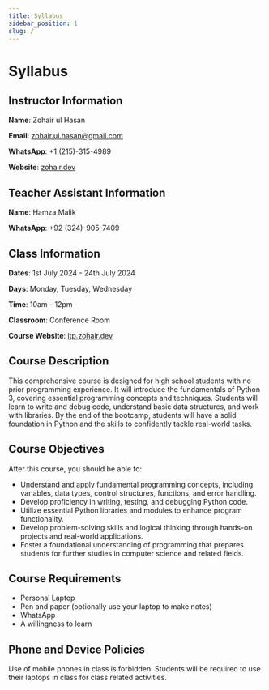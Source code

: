 ```yaml
---
title: Syllabus
sidebar_position: 1
slug: /
---
```


# Syllabus

## Instructor Information

**Name**: Zohair ul Hasan

**Email**: zohair.ul.hasan@gmail.com

**WhatsApp**: +1 (215)-315-4989

**Website**: [zohair.dev](https://zohair.dev/)

## Teacher Assistant Information

**Name**: Hamza Malik

**WhatsApp**: +92 (324)-905-7409

## Class Information

**Dates**: 1st July 2024 - 24th July 2024

**Days**: Monday, Tuesday, Wednesday

**Time**: 10am - 12pm

**Classroom**: Conference Room

**Course Website**: [itp.zohair.dev](https://itp.zohair.dev/)

## Course Description

This comprehensive course is designed for high school students with no prior programming experience. It will introduce the fundamentals of Python 3, covering essential programming concepts and techniques. Students will learn to write and debug code, understand basic data structures, and work with libraries. By the end of the bootcamp, students will have a solid foundation in Python and the skills to confidently tackle real-world tasks.

## Course Objectives

After this course, you should be able to:

- Understand and apply fundamental programming concepts, including variables, data types, control structures, functions, and error handling.
- Develop proficiency in writing, testing, and debugging Python code.
- Utilize essential Python libraries and modules to enhance program functionality.
- Develop problem-solving skills and logical thinking through hands-on projects and real-world applications.
- Foster a foundational understanding of programming that prepares students for further studies in computer science and related fields.

## Course Requirements

- Personal Laptop
- Pen and paper (optionally use your laptop to make notes)
- WhatsApp
- A willingness to learn

## Phone and Device Policies

Use of mobile phones in class is forbidden. Students will be required to use their laptops in class for class related activities.